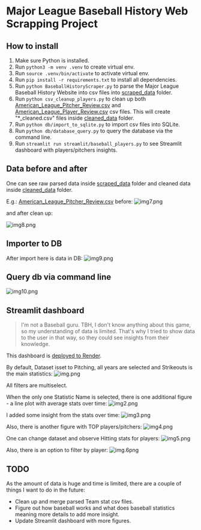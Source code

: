 # Major League Baseball History Web Scrapping Project

## How to install
1. Make sure Python is installed.
2. Run `python3 -m venv .venv` to create virtual env.
3. Run `source .venv/bin/activate` to activate virtual env.
4. Run `pip install -r requirements.txt` to install all dependencies.
5. Run `python BaseballHistoryScraper.py` to parse the Major League Baseball History Website into csv files into [scraped_data](scraped_data) folder.
6. Run `python csv_cleanup_players.py` to clean up both [American_League_Pitcher_Review.csv](scraped_data/American_League_Pitcher_Review.csv) and [American_League_Player_Review.csv](scraped_data/American_League_Player_Review.csv) csv files. This will create "*_cleaned.csv" files inside [cleaned_data](cleaned_data) folder.
7. Run `python db/import_to_sqlite.py` to import csv files into SQLite.
8. Run `python db/database_query.py` to query the database via the command line.
9. Run `streamlit run streamlit/baseball_players.py` to see Streamlit dashboard with players/pitchers insights.

## Data before and after

One can see raw parsed data inside [scraped_data](scraped_data) folder and cleaned data inside [cleaned_data](cleaned_data) folder.

E.g.: [American_League_Pitcher_Review.csv](scraped_data/American_League_Pitcher_Review.csv) before:
![img7.png](docs/images/img7.png)

and after clean up:

![img8.png](docs/images/img8.png)

## Importer to DB

After import here is data in DB:
![img9.png](docs/images/img9.png)

## Query db via command line

![img10.png](docs/images/img10.png)

## Streamlit dashboard
 
> I'm not a Baseball guru. TBH, I don't know anything about this game, so my understanding of data is limited.
That's why I tried to show data to the user in that way, so they could see insights from their knowledge.


This dashboard is [deployed to Render](https://major-league-baseball-history-web.onrender.com).

By default, Dataset isset to Pitching, all years are selected and Strikeouts is the main statistics:
![img.png](docs/images/img.png)

All filters are multiselect.

When the only one Statistic Name is selected, there is one additional figure - a line plot with average stats over time:
![img2.png](docs/images/img2.png)

I added some insight from the stats over time:
![img3.png](docs/images/img3.png)

Also, there is another figure with TOP players/pitchers:
![img4.png](docs/images/img4.png)

One can change dataset and observe Hitting stats for players:
![img5.png](docs/images/img5.png)

Also, there is an option to filter by player:
![img.6png](docs/images/img6.png)

## TODO
As the amount of data is huge and time is limited, there are a couple of things I want to do in the future:
- Clean up and merge parsed Team stat csv files.
- Figure out how baseball works and what does baseball statistics meaning more details to add more insight.
- Update Streamlit dashboard with more figures.
